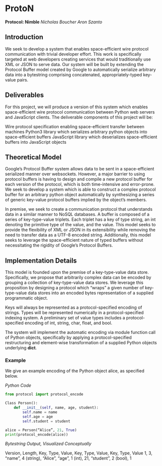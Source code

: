 # ProtoN
**Protocol: Nimble**
*Nicholas Boucher		Aron Szanto*

## Introduction
We seek to develop a system that enables space-efficient wire protocol communication with trivial developer effort. This work is specifically targeted at web developers creating services that would traditionally use XML or JSON to serve data. Our system will be built by extending the Protocol Buffer model created by Google to automatically serialize arbitrary data into a bytestring comprising concatenated, appropriately-typed key-value pairs.

## Deliverables
For this project, we will produce a version of this system which enables space-efficient wire protocol communication between Python web servers and JavaScript clients. The deliverable components of this project will be:

Wire protocol specification enabling space-efficient transfer between machines
Python3 library which serializes arbitrary python objects into space-efficient buffers
JavaScript library which deserializes space-efficient buffers into JavaScript objects

## Theoretical Model
Google’s Protocol Buffer system allows data to be sent in a space-efficient serialized manner over websockets. However, a major barrier to using protocol buffers is having to design and compile a new protocol buffer for each version of the protocol, which is both time-intensive and error-prone. We seek to develop a system which is able to construct a complex protocol buffer for an arbitrary python object automatically by synthesizing a series of generic key-value protocol buffers implied by the object’s members.

In premise, we seek to create a communication protocol that understands data in a similar manner to NoSQL databases. A buffer is composed of a series of key-type-value triplets. Each triplet has a key of type string, an int denoting the primitive type of the value, and the value. This model seeks to provide the flexibility of XML or JSON in its extensibility while removing the need to transfer data as a UTF-8 encoded string. Additionally, this model seeks to leverage the space-efficient nature of typed buffers without necessitating the rigidity of Google’s Protocol Buffers.

## Implementation Details
This model is founded upon the premise of a key-type-value data store. Specifically, we propose that arbitrarily complex data can be encoded by grouping a collection of key-type-value data stores. We leverage this proposition by designing a protocol which “wraps” a given number of key-type-value data stores into an encoded bytes representation of a supplied programmatic object.

Keys will always be represented as a protocol-specified encoding of strings. Types will be represented numerically in a protocol-specified indexing system. A preliminary set of value types includes a protocol-specified encoding of int, string, char, float, and bool.

The system will implement the automatic encoding via module function call of Python objects, specifically by applying a protocol-specified restructuring and element-wise transformation of a supplied Python objects underlying __dict__.

### Example
We give an example encoding of the Python object alice, as specified below.

*Python Code*
```python
from protocol import protocol_encode

Class Person():
	def __init__(self, name, age, student):
		self.name = name
		self.age = age
		self.student = student

alice = Person(“Alice”, 21, True)
print(protocol_encode(alice))
```

*Bytestring Output, Visualized Conceptually*


Version, Length, Key, Type, Value, Key, Type, Value, Key, Type, Value
1, 3, “name”, 4 (string), “Alice”, “age”, 1 (int), 21, “student”, 2 (bool), 1
